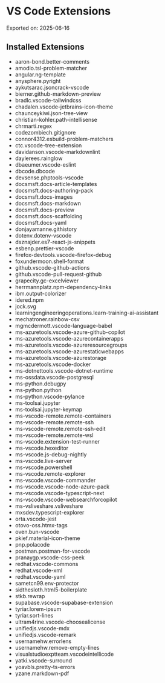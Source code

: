 # VS Code Extensions

Exported on: 2025-06-16

## Installed Extensions

- aaron-bond.better-comments
- amodio.tsl-problem-matcher
- angular.ng-template
- anysphere.pyright
- aykutsarac.jsoncrack-vscode
- bierner.github-markdown-preview
- bradlc.vscode-tailwindcss
- chadalen.vscode-jetbrains-icon-theme
- chaunceykiwi.json-tree-view
- christian-kohler.path-intellisense
- chrmarti.regex
- codezombiech.gitignore
- connor4312.esbuild-problem-matchers
- ctc.vscode-tree-extension
- davidanson.vscode-markdownlint
- daylerees.rainglow
- dbaeumer.vscode-eslint
- dbcode.dbcode
- devsense.phptools-vscode
- docsmsft.docs-article-templates
- docsmsft.docs-authoring-pack
- docsmsft.docs-images
- docsmsft.docs-markdown
- docsmsft.docs-preview
- docsmsft.docs-scaffolding
- docsmsft.docs-yaml
- donjayamanne.githistory
- dotenv.dotenv-vscode
- dsznajder.es7-react-js-snippets
- esbenp.prettier-vscode
- firefox-devtools.vscode-firefox-debug
- foxundermoon.shell-format
- github.vscode-github-actions
- github.vscode-pull-request-github
- grapecity.gc-excelviewer
- herrmannplatz.npm-dependency-links
- ibm.output-colorizer
- idered.npm
- jock.svg
- learningengineeringoperations.learn-training-ai-assistant
- mechatroner.rainbow-csv
- mgmcdermott.vscode-language-babel
- ms-azuretools.vscode-azure-github-copilot
- ms-azuretools.vscode-azurecontainerapps
- ms-azuretools.vscode-azureresourcegroups
- ms-azuretools.vscode-azurestaticwebapps
- ms-azuretools.vscode-azurestorage
- ms-azuretools.vscode-docker
- ms-dotnettools.vscode-dotnet-runtime
- ms-ossdata.vscode-postgresql
- ms-python.debugpy
- ms-python.python
- ms-python.vscode-pylance
- ms-toolsai.jupyter
- ms-toolsai.jupyter-keymap
- ms-vscode-remote.remote-containers
- ms-vscode-remote.remote-ssh
- ms-vscode-remote.remote-ssh-edit
- ms-vscode-remote.remote-wsl
- ms-vscode.extension-test-runner
- ms-vscode.hexeditor
- ms-vscode.js-debug-nightly
- ms-vscode.live-server
- ms-vscode.powershell
- ms-vscode.remote-explorer
- ms-vscode.vscode-commander
- ms-vscode.vscode-node-azure-pack
- ms-vscode.vscode-typescript-next
- ms-vscode.vscode-websearchforcopilot
- ms-vsliveshare.vsliveshare
- mxsdev.typescript-explorer
- orta.vscode-jest
- otovo-oss.htmx-tags
- oven.bun-vscode
- pkief.material-icon-theme
- pnp.polacode
- postman.postman-for-vscode
- pranaygp.vscode-css-peek
- redhat.vscode-commons
- redhat.vscode-xml
- redhat.vscode-yaml
- sametcn99.env-protector
- sidthesloth.html5-boilerplate
- stkb.rewrap
- supabase.vscode-supabase-extension
- tyriar.lorem-ipsum
- tyriar.sort-lines
- ultram4rine.vscode-choosealicense
- unifiedjs.vscode-mdx
- unifiedjs.vscode-remark
- usernamehw.errorlens
- usernamehw.remove-empty-lines
- visualstudioexptteam.vscodeintellicode
- yatki.vscode-surround
- yoavbls.pretty-ts-errors
- yzane.markdown-pdf

